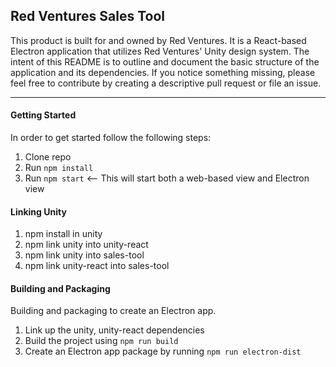 ## Red Ventures Sales Tool
This product is built for and owned by Red Ventures. It is a React-based Electron application that utilizes Red Ventures' Unity design system. The intent of this README is to outline and document the basic structure of the application and its dependencies. If you notice something missing, please feel free to contribute by creating a descriptive pull request or file an issue.

---

#### Getting Started
In order to get started follow the following steps:

1. Clone repo
2. Run `npm install`
3. Run `npm start` <-- This will start both a web-based view and Electron view


#### Linking Unity

1. npm install in unity
2. npm link unity into unity-react
3. npm link unity into sales-tool
4. npm link unity-react into sales-tool


#### Building and Packaging

Building and packaging to create an Electron app.

1. Link up the unity, unity-react dependencies
2. Build the project using `npm run build`
3. Create an Electron app package by running `npm run electron-dist`
